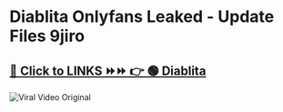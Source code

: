 
 # Diablita Onlyfans Leaked - Update Files 9jiro

## <h2><a href="https://clipsfans.com/Diablita&ref=git">🔗 Click to LINKS ⏩⏩ 👉 🟢 Diablita </a></h2>

<a href="https://clipsfans.com/Diablita&ref=git" rel="nofollow" data-target="animated-image.originalLink"><img src="https://i.ibb.co.com/xMMVF88/686577567.gif" alt="Viral Video Original" style="max-width: 100%; display: inline-block;" data-target="animated-image.originalImage"></a>

